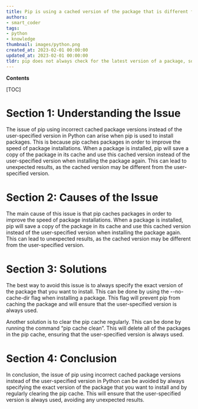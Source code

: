 ```yaml
---
title: Pip is using a cached version of the package that is different from the version that the user specified
authors:
- smart_coder
tags:
- python
- knowledge
thumbnail: images/python.png
created_at: 2023-02-01 00:00:00
updated_at: 2023-02-01 00:00:00
tldr: pip does not always check for the latest version of a package, so it may use an outdated version from its cache.
---
```


**Contents**

[TOC]

# Section 1: Understanding the Issue

The issue of pip using incorrect cached package versions instead of the user-specified version in Python can arise when pip is used to install packages. This is because pip caches packages in order to improve the speed of package installations. When a package is installed, pip will save a copy of the package in its cache and use this cached version instead of the user-specified version when installing the package again. This can lead to unexpected results, as the cached version may be different from the user-specified version.

# Section 2: Causes of the Issue

The main cause of this issue is that pip caches packages in order to improve the speed of package installations. When a package is installed, pip will save a copy of the package in its cache and use this cached version instead of the user-specified version when installing the package again. This can lead to unexpected results, as the cached version may be different from the user-specified version.

# Section 3: Solutions

The best way to avoid this issue is to always specify the exact version of the package that you want to install. This can be done by using the --no-cache-dir flag when installing a package. This flag will prevent pip from caching the package and will ensure that the user-specified version is always used.

Another solution is to clear the pip cache regularly. This can be done by running the command “pip cache clean”. This will delete all of the packages in the pip cache, ensuring that the user-specified version is always used.

# Section 4: Conclusion 

In conclusion, the issue of pip using incorrect cached package versions instead of the user-specified version in Python can be avoided by always specifying the exact version of the package that you want to install and by regularly clearing the pip cache. This will ensure that the user-specified version is always used, avoiding any unexpected results.
